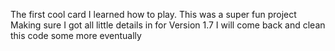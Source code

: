 The first cool card I learned how to play.
This was a super fun project 
Making sure I got all little details in for Version 1.7
I will come back and clean this code some more eventually
